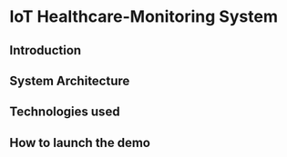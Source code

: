 # IoT Healthcare-Monitoring System
## Introduction
## System Architecture
## Technologies used
## How to launch the demo
